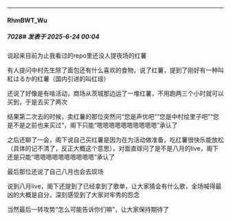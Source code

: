 ﻿
*****

####  RhmBWT_Wu  
##### 7028#       发表于 2025-6-24 00:04

说起来目前为止我看过的repo里还没人提夜场的红薯

有人提问中村先生除了面包还有什么喜欢的食物，说了红薯，提到了刚好有一种叫紅はるか的红薯（国内引进的叫红瑶）

还说了好像是有啥活动，商场从茨城那边运了一堆红薯，不用跑两三个小时就可以买到，于是去买了两次

结果第二次去的时候，卖红薯的那位突然问“您是声优吧”“您是中村绘里子吧”“您是不是之前也来买过”，阁下只能“嗯嗯嗯嗯嗯嗯嗯嗯嗯嗯”承认了

之后还聊了一会，阁下说自己买红薯是因为在为活动做准备，吃红薯很快乐能放松（具体的记不清了，反正大概这个意思），对面直球问了是不是八月的live，阁下还是只能“嗯嗯嗯嗯嗯嗯嗯嗯嗯嗯”承认了

最后那位还说了自己八月也会去现场

说到八月live，阁下还提到了已经拿到了歌单，让大家猜会有什么歌，全场喊得最凶的大概是自分，深刻感受到了大家对牢秀的怨念

当然最后一转攻势“怎么可能告诉你们嘛”，让大家保持期待了

